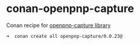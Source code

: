 # conan-openpnp-capture

Conan recipe for [openpnp-capture library](https://github.com/openpnp/openpnp-capture)

```
➜  conan create all openpnp-capture/0.0.23@
```